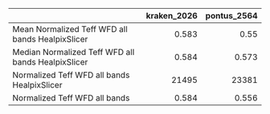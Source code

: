 |                                                    |   kraken_2026 |   pontus_2564 |
|:---------------------------------------------------|--------------:|--------------:|
| Mean Normalized Teff WFD all bands HealpixSlicer   |         0.583 |         0.55  |
| Median Normalized Teff WFD all bands HealpixSlicer |         0.584 |         0.573 |
| Normalized Teff WFD all bands HealpixSlicer        |     21495     |     23381     |
| Normalized Teff WFD all bands                      |         0.584 |         0.556 |
